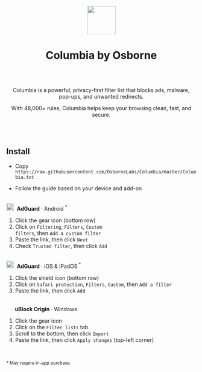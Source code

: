 <p align=center><img src="https://cdn-icons-png.flaticon.com/512/7945/7945172.png" width="75" height="75"></p><h1 align=center>Columbia by Osborne</h1><br></br>

<p align=center>Columbia is a powerful, privacy-first filter list that blocks ads, malware, pop-ups, and unwanted redirects.</p>
<p align=center>With 48,000+ rules, Columbia helps keep your browsing clean, fast, and secure.</p><br></br>

## Install
* Copy <code>https://<span></span>raw.githubusercontent.com/OsborneLabs/Columbia/master/Columbia.txt</code>

* Follow the guide based on your device and add-on<br></br>

<img src="https://upload.wikimedia.org/wikipedia/commons/thumb/4/4c/AdGuard.svg/1200px-AdGuard.svg.png" width="20" height="20">&nbsp;&nbsp;<strong>AdGuard</strong> · Android<sup> *</sup>

1. Click the gear icon (bottom row)
2. Click on <code>Filtering</code>, <code>Filters</code>, <code>Custom filters</code>, then <code>Add a custom filter</code>
3. Paste the link, then click <code>Next</code>
4. Check <code>Trusted filter</code>, then click <code>Add</code><br></br>

<img src="https://upload.wikimedia.org/wikipedia/commons/thumb/4/4c/AdGuard.svg/1200px-AdGuard.svg.png" width="20" height="20">&nbsp;&nbsp;<strong>AdGuard</strong> · iOS & iPadOS<sup> *</sup>

1. Click the shield icon (bottom row)
2. Click on <code>Safari protection</code>, <code>Filters</code>, <code>Custom</code>, then <code>Add a filter</code>
3. Paste the link, then click <code>Add</code><br></br>

<img src="https://upload.wikimedia.org/wikipedia/commons/thumb/0/05/UBlock_Origin.svg/1200px-UBlock_Origin.svg.png" width="15" height="15">&nbsp;&nbsp;<strong>uBlock Origin</strong> · Windows

1. Click the gear icon
2. Click on the <code>Filter lists</code> tab
3. Scroll to the bottom, then click <code>Import</code>
4. Paste the link, then click <code>Apply changes</code> (top-left corner)<br></br>

##
<sup>* May require in-app purchase</sup>
